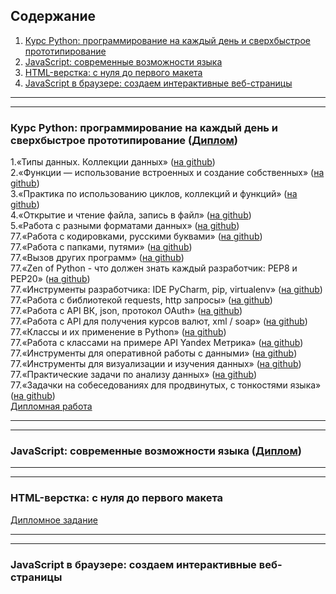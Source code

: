 ## Содержание
1. [Курс Python: программирование на каждый день и сверхбыстрое прототипирование](README.md#курс-python-программирование-на-каждый-день-и-сверхбыстрое-прототипирование-диплом)  
2. [JavaScript: современныe возможности языка](README.md#javascript-современныe-возможности-языка-диплом)  
3. [HTML-верстка: с нуля до первого макета](README.md#html-верстка-с-нуля-до-первого-макета)  
4. [JavaScript в браузере: создаем интерактивные веб-страницы](README.md#javascript-в-браузере-создаем-интерактивные-веб-страницы)  

***
***

### Курс Python: программирование на каждый день и сверхбыстрое прототипирование ([Диплом](https://github.com/kosiginiv83/learning_repo/blob/master/Python/PY82017003_diplom_Kosygin.pdf))
1.«Типы данных. Коллекции данных» 
([на github](https://github.com/kosiginiv83/learning_repo/tree/master/Python/1.Collections))  
2.«Функции — использование встроенных и создание собственных» 
([на github](https://github.com/kosiginiv83/learning_repo/blob/master/Python/2.Functions))  
3.«Практика по использованию циклов, коллекций и функций» 
([на github](https://github.com/kosiginiv83/learning_repo/blob/master/Python/3.FuncCycles))  
4.«Открытие и чтение файла, запись в файл» 
([на github](https://github.com/kosiginiv83/learning_repo/blob/master/Python/4.Files))  
5.«Работа с разными форматами данных» 
([на github](https://github.com/kosiginiv83/learning_repo/blob/master/Python/5.FilesFormats))  
77.«Работа с кодировками, русскими буквами» 
([на github](https://github.com/kosiginiv83/learning_repo/blob/master/Python/))  
77.«Работа с папками, путями» 
([на github](https://github.com/kosiginiv83/learning_repo/blob/master/Python/))  
77.«Вызов других программ» 
([на github](https://github.com/kosiginiv83/learning_repo/blob/master/Python/))  
77.«Zen of Python - что должен знать каждый разработчик: PEP8 и PEP20» 
([на github](https://github.com/kosiginiv83/learning_repo/blob/master/Python/))  
77.«Инструменты разработчика: IDE PyCharm, pip, virtualenv» 
([на github](https://github.com/kosiginiv83/learning_repo/blob/master/Python/))  
77.«Работа с библиотекой requests, http запросы» 
([на github](https://github.com/kosiginiv83/learning_repo/blob/master/Python/))  
77.«Работа с API ВК, json, протокол OAuth» 
([на github](https://github.com/kosiginiv83/learning_repo/blob/master/Python/))  
77.«Работа с API для получения курсов валют, xml / soap» 
([на github](https://github.com/kosiginiv83/learning_repo/blob/master/Python/))  
77.«Классы и их применение в Python» 
([на github](https://github.com/kosiginiv83/learning_repo/blob/master/Python/))  
77.«Работа с классами на примере API Yandex Метрика» 
([на github](https://github.com/kosiginiv83/learning_repo/blob/master/Python/))  
77.«Инструменты для оперативной работы с данными» 
([на github](https://github.com/kosiginiv83/learning_repo/blob/master/Python/))  
77.«Инструменты для визуализации и изучения данных» 
([на github](https://github.com/kosiginiv83/learning_repo/blob/master/Python/))  
77.«Практические задачи по анализу данных» 
([на github](https://github.com/kosiginiv83/learning_repo/blob/master/Python/))  
77.«Задачки на собеседованиях для продвинутых, с тонкостями языка» 
([на github](https://github.com/kosiginiv83/learning_repo/blob/master/Python/))  
[Дипломная работа](https://github.com/kosiginiv83/learning_repo/blob/master/Python/Graduation)  

***
***

### JavaScript: современныe возможности языка ([Диплом](https://github.com/kosiginiv83/learning_repo/blob/master/JS_Opportunities/JS192018014_diplom_Kosygin.pdf))

***
***

### HTML-верстка: с нуля до первого макета
[Дипломное задание](https://kosiginiv83.github.io/)

***
***

### JavaScript в браузере: создаем интерактивные веб-страницы

